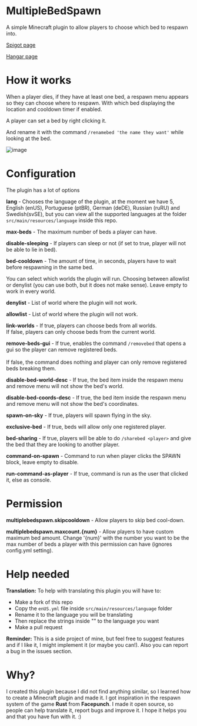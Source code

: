 # MultipleBedSpawn
A simple Minecraft plugin to allow players to choose which bed to respawn into.

[Spigot page](https://www.spigotmc.org/resources/multiple-bed-spawn.107057)

[Hangar page](https://hangar.papermc.io/GabiJ/MultipleBedSpawn)

# How it works

When a player dies, if they have at least one bed, a respawn menu appears so they can choose where to respawn. With which bed displaying the location and cooldown timer if enabled.

A player can set a bed by right clicking it.

And rename it with the command ```/renamebed 'the name they want'``` while looking at the bed.

![image](https://user-images.githubusercontent.com/69057368/210019366-3a981d52-79a2-4bfd-9217-0aac37918243.png)

# Configuration

The plugin has a lot of options

<strong>lang</strong> - Chooses the language of the plugin, at the moment we have 5, English (enUS), Portuguese (ptBR), German (deDE), Russian (ruRU) and Swedish(svSE), but you can view all the supported languages at the folder ```src/main/resources/language``` inside this repo.

<strong>max-beds</strong> - The maximum number of beds a player can have.

<strong>disable-sleeping</strong> - If players can sleep or not (if set to true, player will not be able to lie in bed).

<strong>bed-cooldown</strong> - The amount of time, in seconds, players have to wait before respawning in the same bed.

You can select which worlds the plugin will run. Choosing between allowlist or denylist (you can use both, but it does not make sense).
Leave empty to work in every world.

<strong>denylist</strong> - List of world where the plugin will not work.

<strong>allowlist</strong> - List of world where the plugin will not work.

<strong>link-worlds</strong> - If true, players can choose beds from all worlds.
<br>If false, players can only choose beds from the current world.

<strong>remove-beds-gui</strong> - If true, enables the command ```/removebed``` that opens a gui so the player can remove registered beds.  
<br>If false, the command does nothing and player can only remove registered beds breaking them.

<strong>disable-bed-world-desc</strong> - If true, the bed item inside the respawn menu and remove menu will not show the bed's world.

<strong>disable-bed-coords-desc</strong> - If true, the bed item inside the respawn menu and remove menu will not show the bed's coordinates.

<strong>spawn-on-sky</strong> - If true, players will spawn flying in the sky.

<strong>exclusive-bed</strong> - If true, beds will allow only one registered player.

<strong>bed-sharing</strong> - If true, players will be able to do `/sharebed <player>` and give the bed that they are looking to another player.

<strong>command-on-spawn</strong> - Command to run when player clicks the SPAWN block, leave empty to disable.

<strong>run-command-as-player</strong> - If true, command is run as the user that clicked it, else as console.

# Permission

<strong>multiplebedspawn.skipcooldown</strong> - Allow players to skip bed cool-down.

<strong>multiplebedspawn.maxcount.{num}</strong> - Allow players to have custom maximum bed amount. Change '{num}' with the number you want to be the max number of beds a player with this permission can have (ignores config.yml setting).


# Help needed

<strong>Translation:</strong> To help with translating this plugin you will have to:
- Make a fork of this repo
- Copy the ```enUS.yml``` file inside ```src/main/resources/language``` folder
- Rename it to the language you will be translating
- Then replace the strings inside "" to the language you want
- Make a pull request

<strong>Reminder:</strong> This is a side project of mine, but feel free to suggest features and if I like it, I might implement it (or maybe you can!). Also you can report a bug in the issues section.

# Why?

I created this plugin because I did not find anything similar, so I learned how to create a Minecraft plugin and made it. I got inspiration in the respawn system of the game <strong>Rust</strong> from <strong>Facepunch</strong>. I made it open source, so people can help translate it, report bugs and improve it. I hope it helps you and that you have fun with it. :)
